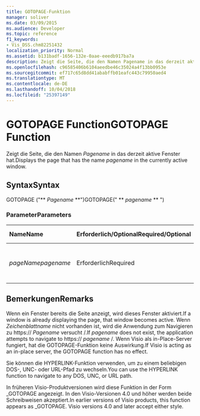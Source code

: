 ```yaml
---
title: GOTOPAGE-Funktion
manager: soliver
ms.date: 03/09/2015
ms.audience: Developer
ms.topic: reference
f1_keywords:
- Vis_DSS.chm82251432
localization_priority: Normal
ms.assetid: b131badf-1656-132e-0aae-eeedb917ba7a
description: Zeigt die Seite, die den Namen Pagename in das derzeit aktive Fenster hat.
ms.openlocfilehash: c96585406b6104aeedbe46c35024a4f13bb0953e
ms.sourcegitcommit: ef717c65d8dd41ababffb01eafc443c79950aed4
ms.translationtype: MT
ms.contentlocale: de-DE
ms.lasthandoff: 10/04/2018
ms.locfileid: "25397149"
---
```

# <a name="gotopage-function"></a><span data-ttu-id="6257b-103">GOTOPAGE Function</span><span class="sxs-lookup"><span data-stu-id="6257b-103">GOTOPAGE Function</span></span>

<span data-ttu-id="6257b-104">Zeigt die Seite, die den Namen *Pagename* in das derzeit aktive Fenster hat.</span><span class="sxs-lookup"><span data-stu-id="6257b-104">Displays the page that has the name  *pagename*  in the currently active window.</span></span> 
  
## <a name="syntax"></a><span data-ttu-id="6257b-105">Syntax</span><span class="sxs-lookup"><span data-stu-id="6257b-105">Syntax</span></span>

<span data-ttu-id="6257b-106">GOTOPAGE ("\*\* *Pagename* \*\*")</span><span class="sxs-lookup"><span data-stu-id="6257b-106">GOTOPAGE(" \*\* *pagename* \*\* ")</span></span> 
  
### <a name="parameters"></a><span data-ttu-id="6257b-107">Parameter</span><span class="sxs-lookup"><span data-stu-id="6257b-107">Parameters</span></span>

|<span data-ttu-id="6257b-108">**Name**</span><span class="sxs-lookup"><span data-stu-id="6257b-108">**Name**</span></span>|<span data-ttu-id="6257b-109">**Erforderlich/Optional**</span><span class="sxs-lookup"><span data-stu-id="6257b-109">**Required/Optional**</span></span>|<span data-ttu-id="6257b-110">**Datentyp**</span><span class="sxs-lookup"><span data-stu-id="6257b-110">**Data Type**</span></span>|<span data-ttu-id="6257b-111">**Beschreibung**</span><span class="sxs-lookup"><span data-stu-id="6257b-111">**Description**</span></span>|
|:-----|:-----|:-----|:-----|
| <span data-ttu-id="6257b-112">_pageName_</span><span class="sxs-lookup"><span data-stu-id="6257b-112">_pagename_</span></span> <br/> |<span data-ttu-id="6257b-113">Erforderlich</span><span class="sxs-lookup"><span data-stu-id="6257b-113">Required</span></span>  <br/> |<span data-ttu-id="6257b-114">**String**</span><span class="sxs-lookup"><span data-stu-id="6257b-114">**String**</span></span> <br/> |<span data-ttu-id="6257b-115">Der Name des Zeichenblatts, zu dem gewechselt werden soll.</span><span class="sxs-lookup"><span data-stu-id="6257b-115">The name of the page to go to.</span></span>  <br/> |
   
## <a name="remarks"></a><span data-ttu-id="6257b-116">Bemerkungen</span><span class="sxs-lookup"><span data-stu-id="6257b-116">Remarks</span></span>

<span data-ttu-id="6257b-117">Wenn ein Fenster bereits die Seite anzeigt, wird dieses Fenster aktiviert.</span><span class="sxs-lookup"><span data-stu-id="6257b-117">If a window is already displaying the page, that window becomes active.</span></span> <span data-ttu-id="6257b-118">Wenn *Zeichenblattname* nicht vorhanden ist, wird die Anwendung zum Navigieren zu https:// *Pagename* versucht /.</span><span class="sxs-lookup"><span data-stu-id="6257b-118">If  *pagename*  does not exist, the application attempts to navigate to https://  *pagename*  /.</span></span> <span data-ttu-id="6257b-119">Wenn Visio als in-Place-Server fungiert, hat die GOTOPAGE-Funktion keine Auswirkung.</span><span class="sxs-lookup"><span data-stu-id="6257b-119">If Visio is acting as an in-place server, the GOTOPAGE function has no effect.</span></span> 
  
<span data-ttu-id="6257b-120">Sie können die HYPERLINK-Funktion verwenden, um zu einem beliebigen DOS-, UNC- oder URL-Pfad zu wechseln.</span><span class="sxs-lookup"><span data-stu-id="6257b-120">You can use the HYPERLINK function to navigate to any DOS, UNC, or URL path.</span></span> 
  
<span data-ttu-id="6257b-p102">In früheren Visio-Produktversionen wird diese Funktion in der Form _GOTOPAGE angezeigt. In den Visio-Versionen 4.0 und höher werden beide Schreibweisen akzeptiert.</span><span class="sxs-lookup"><span data-stu-id="6257b-p102">In earlier versions of Visio products, this function appears as _GOTOPAGE. Visio versions 4.0 and later accept either style.</span></span> 
  

